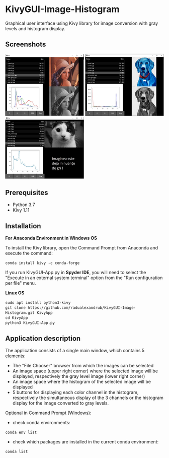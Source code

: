 # KivyGUI-Image-Histogram
Graphical user interface using Kivy library for image conversion with gray levels and histogram display.

## Screenshots
<p float="left">
  <img src="images/screenshot1.jpg" width="250" />
  <img src="images/screenshot2.jpg" width="250" /> 
  <img src="images/screenshot3.jpg" width="250" />
</p>

## Prerequisites
- Python 3.7
- Kivy 1.11

## Installation 
**For Anaconda Environment in Windows OS**

To install the Kivy library, open the Command Prompt from Anaconda and execute the command: 
```
conda install kivy -c conda-forge
```
If you run KivyGUI-App.py in **Spyder IDE**, you will need to select the "Execute in an external system terminal" option from the "Run configuration per file" menu.

**Linux OS**
``` 
sudo apt install python3-kivy
git clone https://github.com/radualexandrub/KivyGUI-Image-Histogram.git KivyApp
cd KivyApp
python3 KivyGUI-App.py
```
## Application description
The application consists of a single main window, which contains 5 elements:
- The "File Chooser" browser from which the images can be selected
- An image space (upper right corner) where the selected image will be displayed, respectively the gray level image (lower right corner)
- An image space where the histogram of the selected image will be displayed
- 5 buttons for displaying each color channel in the histogram, respectively the simultaneous display of the 3 channels or the histogram display for the image converted to gray levels.



Optional in Command Prompt (Windows):
- check conda environments:
```
conda env list
```
- check which packages are installed in the current conda environment:
```
conda list
```
